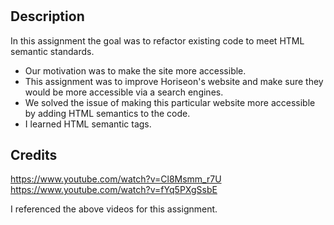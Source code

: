 # <Professional Portfolio HW>
## Description
In this assignment the goal was to refactor existing code to meet HTML semantic standards.

- Our motivation was to make the site more accessible.
- This assignment was to improve Horiseon's website and make sure they would be more accessible via a search engines.
- We solved the issue of making this particular website more accessible by adding HTML semantics to the code.
- I learned HTML semantic tags.

## Credits
https://www.youtube.com/watch?v=Cl8Msmm_r7U
https://www.youtube.com/watch?v=fYq5PXgSsbE

I referenced the above videos for this assignment.